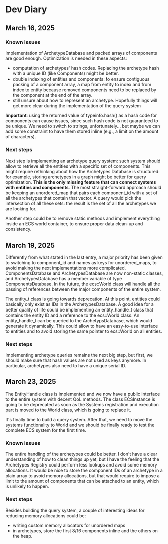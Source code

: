 # Dev Diary

## March 16, 2025

### Known issues

Implementation of ArchetypeDatabase and packed arrays of components are good enough. Optimization is needed in these aspects:
- computation of archetypes' hash codes. Replacing the archetype hash with a unique ID (like Components) might be better.
- double indexing of entities and components: to ensure contiguous packing of a component array, a map from entity to index and from index to entity because removed components need to be replaced by the component at the end of the array.
- still unsure about how to represent an archetype. Hopefully things will get more clear during the implementation of the query system

**Important**: using the returned value of typeinfo.hash() as a hash code for components can cause issues, since such hash code is not guaranteed to be unique. We need to switch to strings, unfortunately... but maybe we can add some constraint to have them stored inline (e.g., a limit on the amount of characters).


### Next steps

Next step is implementing an archetype query system: such system should allow to retrieve all the entities with a specific set of components. This might require rethinking about how the Archetypes Database is structured: for example, storing archetypes in a graph might be better for query optimization. **This is the only missing feature that can connect systems with entities and components**. The most straight-forward approach should be keeping an unordered_map that pairs each component_id with a set of all the archetypes that contain that vector. A query would pick the intersection of all these sets: the result is the set of all the archetypes we are looking for.

Another step could be to remove static methods and implement everything inside an ECS world container, to ensure proper data clean-up and consistency.



## March 19, 2025

Differently from what stated in the last entry, a major priority has been given to switching to component_id and names as keys for unordered_maps, to avoid making the next implementations more complicated. ComponentsDatabase and ArchetypesDatabase are now non-static classes, and ArchetypesDatabase has a member variable of type ComponentsDatabase. In the future, the ecs::World class will handle all the passing of references between the major components of the entire system.

The entity_t class is going towards deprecation. At this point, entities could basically only exist as IDs in the ArchetypesDatabase. A good idea for a better quality of life could be implementing an entity_handle_t class that contains the entity ID and a reference to the ecs::World class. An entity_handle_t can be queried to the ArchetypsDatabase, which would generate it dynamically. This could allow to have an easy-to-use interface to entities and to avoid storing the same pointer to ecs::World on all entities. 

### Next steps 

Implementing archetype queries remains the next big step, but first, we should make sure that hash values are not used as keys anymore. In particular, archetypes also need to have a unique serial ID.



## March 23, 2025

The EntityHandle class is implemented and we now have a public interface to the entire system with decent QoL methods. The class ECSInstance is going to be deprecated as soon as the Systems registration and execution part is moved to the World class, which is going to replace it. 

It's finally time to build a query system. After that, we need to move the systems functionality to World and we should be finally ready to test the complete ECS system for the first time.

### Known issues

The entire handling of the archetypes could be better. I don't have a clear understanding of how to clean things up yet, but I have the feeling that the Archetypes Registry could perform less lookups and avoid some memory allocations. It would be nice to store the component IDs of an archetype in a plain array to avoid memory allocations, but that would require to impose a limit to the amount of components that can be attached to an entity, which is unlikely to happen.

### Next steps

Besides building the query system, a couple of interesting ideas for reducing memory allocations could be:
- writing custom memory allocators for unordered maps
- in archetypes, store the first 8/16 components inline and the others on the heap.